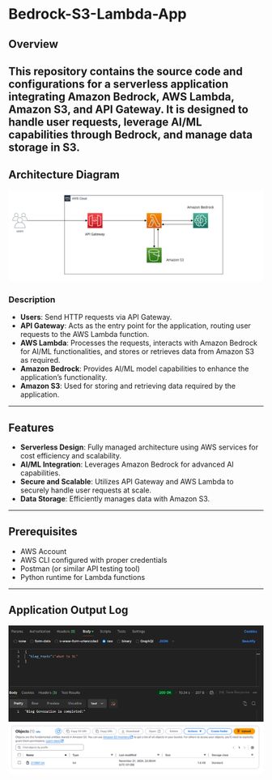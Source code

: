 # Bedrock-S3-Lambda-App

## Overview

## This repository contains the source code and configurations for a serverless application integrating Amazon Bedrock, AWS Lambda, Amazon S3, and API Gateway. It is designed to handle user requests, leverage AI/ML capabilities through Bedrock, and manage data storage in S3.

## Architecture Diagram

![alt text](image.png)

### Description

- **Users**: Send HTTP requests via API Gateway.
- **API Gateway**: Acts as the entry point for the application, routing user requests to the AWS Lambda function.
- **AWS Lambda**: Processes the requests, interacts with Amazon Bedrock for AI/ML functionalities, and stores or retrieves data from Amazon S3 as required.
- **Amazon Bedrock**: Provides AI/ML model capabilities to enhance the application’s functionality.
- **Amazon S3**: Used for storing and retrieving data required by the application.

---

## Features

- **Serverless Design**: Fully managed architecture using AWS services for cost efficiency and scalability.
- **AI/ML Integration**: Leverages Amazon Bedrock for advanced AI capabilities.
- **Secure and Scalable**: Utilizes API Gateway and AWS Lambda to securely handle user requests at scale.
- **Data Storage**: Efficiently manages data with Amazon S3.

---

## Prerequisites

- AWS Account
- AWS CLI configured with proper credentials
- Postman (or similar API testing tool)
- Python runtime for Lambda functions

---

## Application Output Log

![alt text](image-3.png)
![alt text](image-2.png)
